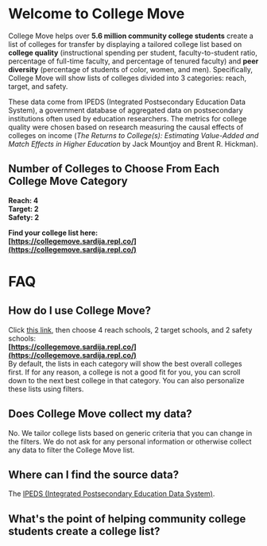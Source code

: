 # Welcome to College Move

College Move helps over **5.6 million community college students** create a list of colleges for transfer by displaying a tailored college list based on **college quality** (instructional spending per student, faculty-to-student ratio, percentage of full-time faculty, and percentage of	tenured faculty) and **peer diversity** (percentage of students of color, women, and men). Specifically, College Move will show lists of colleges divided into 3 categories: reach, target, and safety.

These data come from IPEDS (Integrated Postsecondary Education Data System), a government database of aggregated data on postsecondary institutions often used by education researchers. The metrics for college quality were chosen based on research measuring the causal effects of colleges on income (*The Returns to College(s): Estimating Value-Added and Match Effects in Higher Education* by Jack Mountjoy and Brent R. Hickman).

## Number of Colleges to Choose From Each College Move Category  
**Reach: 4**  
**Target: 2**  
**Safety: 2**

**Find your college list here:**  
**[https://collegemove.sardija.repl.co/](https://collegemove.sardija.repl.co/)**

# FAQ

## How do I use College Move?
Click [this link](https://collegemove.sardija.repl.co/), then choose 4 reach schools, 2 target schools, and 2 safety schools:  
**[https://collegemove.sardija.repl.co/](https://collegemove.sardija.repl.co/)**  
By default, the lists in each category will show the best overall colleges first. If for any reason, a college is not a good fit for you, you can scroll down to the next best college in that category. You can also personalize these lists using filters.

## Does College Move collect my data?
No. We tailor college lists based on generic criteria that you can change in the filters. We do not ask for any personal information or otherwise collect any data to filter the College Move list.
 
## Where can I find the source data?
The [IPEDS (Integrated Postsecondary Education Data System)](https://nces.ed.gov/ipeds/datacenter/InstitutionByName.aspx?goToReportId=1).

## What's the point of helping community college students create a college list?

